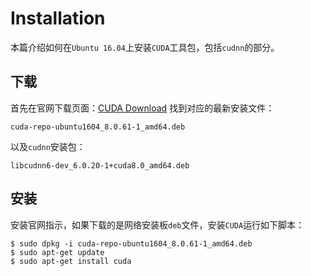 # Installation

本篇介绍如何在`Ubuntu 16.04`上安装`CUDA`工具包，包括`cudnn`的部分。

## 下载

首先在官网下载页面：[CUDA Download](https://developer.nvidia.com/cuda-downloads) 找到对应的最新安装文件：

```
cuda-repo-ubuntu1604_8.0.61-1_amd64.deb
```

以及`cudnn`安装包：

```
libcudnn6-dev_6.0.20-1+cuda8.0_amd64.deb
```

## 安装

安装官网指示，如果下载的是网络安装板`deb`文件，安装`CUDA`运行如下脚本：

```
$ sudo dpkg -i cuda-repo-ubuntu1604_8.0.61-1_amd64.deb
$ sudo apt-get update
$ sudo apt-get install cuda
```

